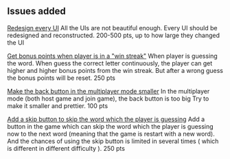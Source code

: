 ## Issues added


[Redesign every UI](https://github.com/ucsb-cs56-projects/cs56-games-hangman/issues/87)
All the UIs are not beautiful enough. Every UI should be redesigned and reconstructed.
200-500 pts, up to how large they changed the UI


[Get bonus points when player is in a "win streak"](https://github.com/ucsb-cs56-projects/cs56-games-hangman/issues/92)
When player is guessing the word. When guess the correct letter continuously, the player can get higher and higher bonus points from the win streak. But after a wrong guess the bonus points will be reset.
250 pts


[Make the back button in the multiplayer mode smaller](https://github.com/ucsb-cs56-projects/cs56-games-hangman/issues/93)
In the multiplayer mode (both host game and join game), the back button is too big Try to make it smaller and prettier.
100 pts


[Add a skip button to skip the word which the player is guessing](https://github.com/ucsb-cs56-projects/cs56-games-hangman/issues/94)
Add a button in the game which can skip the word which the player is guessing now to the next word (meaning that the game is restart with a new word). And the chances of using the skip button is limited in several times ( which is different in different difficulty ).
250 pts


